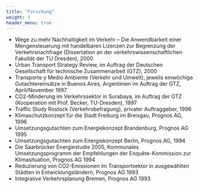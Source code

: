 ```yaml
---
title: "Forschung"
weight: 3
header_menu: true
---
```


* Wege zu mehr Nachhaltigkeit im Verkehr – Die Anwendbarkeit einer Mengensteuerung mit handelbaren Lizenzen zur Begrenzung der Verkehrsnachfrage (Dissertation an der verkehrswissenschaftlichen Fakultät der TU Dresden), 2000
* Urban Transport Strategy Review, im Auftrag der Deutschen Gesellschaft für technische Zusammenarbeit (GTZ), 2000
* Transporte y Medio Ambiente (Verkehr und Umwelt), jeweils einwöchige Gutachtereinsätze in Buenos Aires, Argentinien im Auftrag der GTZ, April/November 1997
* CO2-Minderung im Verkehrssektor in Surabaya, im Auftrag der GTZ (Kooperation mit Prof. Becker, TU-Dresden), 1997
* Traffic Study Rostock (Verkehrsbefragung), privater Auftraggeber, 1996
* Klimaschutzkonzept für die Stadt Freiburg im Breisgau, Prognos AG, 1996
* Umsetzungsgutachten zum Energiekonzept Brandenburg, Prognos AG 1995
* Umsetzungsgutachten zum Energiekonzept Berlin, Prognos AG, 1994
* Die Saarbrücker Energiestudie 2005, Kommunales Umsetzungsprogramm der Empfehlungen der Enquête-Kommission zur Klimasituation, Prognos AG 1994
* Reduzierung von CO2-Emissionen im Transportsektor in ausgewählten Städten in Entwicklungsländern, Prognos AG 1993
* Integrative Verkehrsplanung Bremen, Prognos AG 1993
